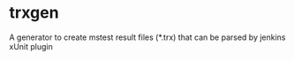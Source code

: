 trxgen
======

A generator to create mstest result files (*.trx) that can be parsed by jenkins xUnit plugin
